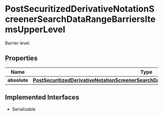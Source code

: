 

# PostSecuritizedDerivativeNotationScreenerSearchDataRangeBarriersItemsUpperLevel

Barrier level.

## Properties

Name | Type | Description | Notes
------------ | ------------- | ------------- | -------------
**absolute** | [**PostSecuritizedDerivativeNotationScreenerSearchDataRangeBarriersItemsUpperLevelAbsolute**](PostSecuritizedDerivativeNotationScreenerSearchDataRangeBarriersItemsUpperLevelAbsolute.md) |  |  [optional]


## Implemented Interfaces

* Serializable


